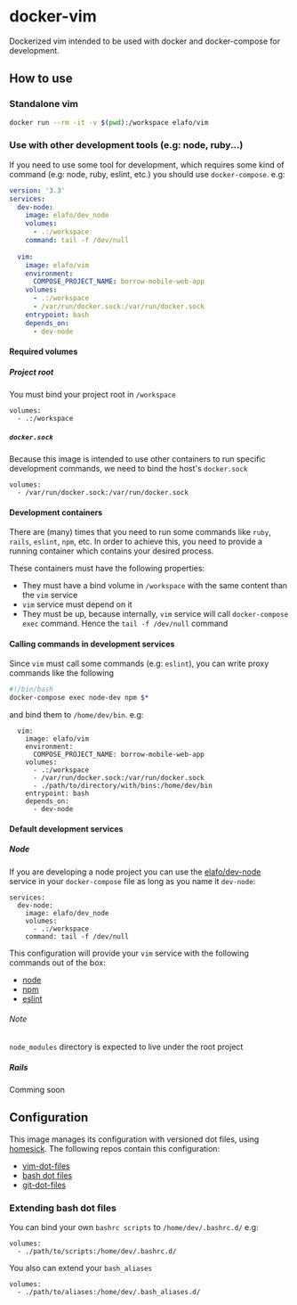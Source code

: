 # docker-vim

Dockerized vim intended to be used with docker and docker-compose for development.

## How to use
### Standalone vim

```bash
docker run --rm -it -v $(pwd):/workspace elafo/vim
```
### Use with other development tools (e.g: node, ruby...)
If you need to use some tool for development, which requires some kind of command (e.g: node, ruby, eslint, etc.) you should use `docker-compose`. e.g:

```yaml
version: '3.3'
services:
  dev-node:
    image: elafo/dev_node
    volumes:
      - .:/workspace
    command: tail -f /dev/null
        
  vim:
    image: elafo/vim
    environment:
      COMPOSE_PROJECT_NAME: borrow-mobile-web-app
    volumes:
      - .:/workspace
      - /var/run/docker.sock:/var/run/docker.sock
    entrypoint: bash
    depends_on:
      - dev-node
```
#### Required volumes
##### Project root
You must bind your project root in `/workspace`
```
volumes:
  - .:/workspace
```
##### `docker.sock`
Because this image is intended to use other containers to run specific development commands, we need to bind the host's `docker.sock`

```
volumes:
  - /var/run/docker.sock:/var/run/docker.sock
```
#### Development containers
There are (many) times that you need to run some commands like `ruby`, `rails`, `eslint`, `npm`, etc. In order to achieve this, you need to provide a running container which contains your desired process.

These containers must have the following properties:
- They must have a bind volume in `/workspace` with the same content than the `vim` service
- `vim` service must depend on it
- They must be up, because internally, `vim` service will call `docker-compose exec` command. Hence the `tail -f /dev/null` command

#### Calling commands in development services
Since `vim` must call some commands (e.g: `eslint`), you can write proxy commands like the following

```bash
#!/bin/bash
docker-compose exec node-dev npm $*
```

and bind them to `/home/dev/bin`. e.g:
```
  vim:
    image: elafo/vim
    environment:
      COMPOSE_PROJECT_NAME: borrow-mobile-web-app
    volumes:
      - .:/workspace
      - /var/run/docker.sock:/var/run/docker.sock
      - ./path/to/directory/with/bins:/home/dev/bin
    entrypoint: bash
    depends_on:
      - dev-node
```

#### Default development services
##### Node
If you are developing a node project you can use the [elafo/dev-node](https://github.com/elafo/docker-dev-node) service in your `docker-compose` file as long as you name it `dev-node`:

```
services:
  dev-node:
    image: elafo/dev_node
    volumes:
      - .:/workspace
    command: tail -f /dev/null
```

This configuration will provide your `vim` service with the following commands out of the box:
- [node](https://github.com/eLafo/docker-vim/blob/master/bin/node)
- [npm](https://github.com/eLafo/docker-vim/blob/master/bin/npm)
- [eslint](https://github.com/eLafo/docker-vim/blob/master/bin/eslint)

###### Note
`node_modules` directory is expected to live under the root project
##### Rails
Comming soon

## Configuration
This image manages its configuration with versioned dot files, using [homesick](https://github.com/technicalpickles/homesick). The following repos contain this configuration:
- [vim-dot-files](https://github.com/elafo/vim-dot-files)
- [bash dot files](https://github.com/elafo/bash-dot-files)
- [git-dot-files](https://github.com/elafo/git-dot-files)

### Extending bash dot files
You can bind your own `bashrc scripts` to `/home/dev/.bashrc.d/` e.g:
```
volumes:
  - ./path/to/scripts:/home/dev/.bashrc.d/
```
You also can extend your `bash_aliases`
```
volumes:
  - ./path/to/aliases:/home/dev/.bash_aliases.d/
```

